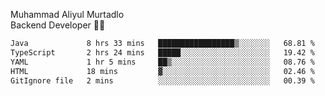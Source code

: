 Muhammad Aliyul Murtadlo
<br>
Backend Developer 👨‍💻
<br>
<!--START_SECTION:waka-->

```txt
Java             8 hrs 33 mins   █████████████████▒░░░░░░░   68.81 %
TypeScript       2 hrs 24 mins   █████░░░░░░░░░░░░░░░░░░░░   19.42 %
YAML             1 hr 5 mins     ██▒░░░░░░░░░░░░░░░░░░░░░░   08.76 %
HTML             18 mins         ▓░░░░░░░░░░░░░░░░░░░░░░░░   02.46 %
GitIgnore file   2 mins          ░░░░░░░░░░░░░░░░░░░░░░░░░   00.39 %
```

<!--END_SECTION:waka-->
